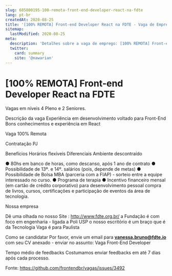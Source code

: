 ```yaml
---
slug: 685800195-100-remota-front-end-developer-react-na-fdte
lang: pt-br
createdAt: 2020-08-25
title: '[100% REMOTA] Front-end Developer React na FDTE - Vaga de Emprego'
sitemap:
  lastModified: 2020-08-25
meta:
  description: 'Detalhes sobre a vaga de emprego: [100% REMOTA] Front-end Developer React na FDTE'
  twitter:
    card: summary
    site: '@nawarian'
---
```


# [100% REMOTA] Front-end Developer React na FDTE

Vagas em níveis 4 Pleno e  2 Seniores. 

Descrição da vaga
Experiência em desenvolvimento voltado para Front-End
Bons conhecimentos e experiência em React

Vaga 100% Remota 

Contratação
PJ

Benefícios
Horários flexíveis
Diferenciais
Ambiente descontraído

● 80hs em banco de horas, como descanso, após 1 ano de contrato
● Possibilidade de 13º. e 14º. salários (pois, depende de metas)
● Possibilidade de Bolsa MBA (parceria com a FIAP) - sorteio entre a equipe interessado no curso.
● Programa de terapia
● Incentivo financeiro mensal (em cartão de crédito corporativo) para desenvolvimento pessoal
compra de livros, cursos, certificações e participação de eventos da área de tecnologia.

Nossa empresa

Dê uma olhada no nosso Site : http://www.fdte.org.br/
a Fundação é com foco em engenharia - ligada a Poli USP
o nosso escritório é um braço que é da Tecnologia
Vaga é para Paulista

Como se candidatar
Por favor, envie um email para **vanessa.bruno@fdte.io** com seu CV anexado - enviar no assunto: Vaga Front-End Developer 

Tempo médio de feedbacks
Costumamos enviar feedbacks em até 7 dias após cada processo.


Fonte: https://github.com/frontendbr/vagas/issues/3492